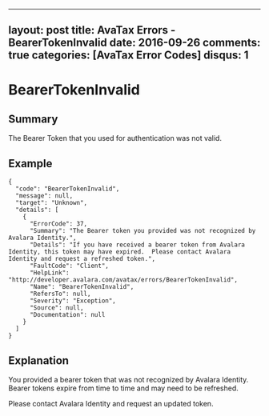 
---
layout: post
title: AvaTax Errors - BearerTokenInvalid
date: 2016-09-26
comments: true
categories: [AvaTax Error Codes]
disqus: 1
---

# BearerTokenInvalid

## Summary

The Bearer Token that you used for authentication was not valid.

## Example

    {
      "code": "BearerTokenInvalid",
      "message": null,
      "target": "Unknown",
      "details": [
        {
          "ErrorCode": 37,
          "Summary": "The Bearer token you provided was not recognized by Avalara Identity.",
          "Details": "If you have received a bearer token from Avalara Identity, this token may have expired.  Please contact Avalara Identity and request a refreshed token.",
          "FaultCode": "Client",
          "HelpLink": "http://developer.avalara.com/avatax/errors/BearerTokenInvalid",
          "Name": "BearerTokenInvalid",
          "RefersTo": null,
          "Severity": "Exception",
          "Source": null,
          "Documentation": null
        }
      ]
    }

## Explanation

You provided a bearer token that was not recognized by Avalara Identity.  Bearer tokens expire from time to time and may need to be refreshed.  

Please contact Avalara Identity and request an updated token.
